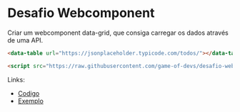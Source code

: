 # Desafio Webcomponent
Criar um webcomponent data-grid, que consiga carregar os dados através de uma API.

```html
<data-table url="https://jsonplaceholder.typicode.com/todos/"></data-table>

<script src="https://raw.githubusercontent.com/game-of-devs/desafio-webcomponent/main/data-table/index.js"></script>
```
Links:
- [Codigo](./data-table/index.js)
- [Exemplo](./data-table)

